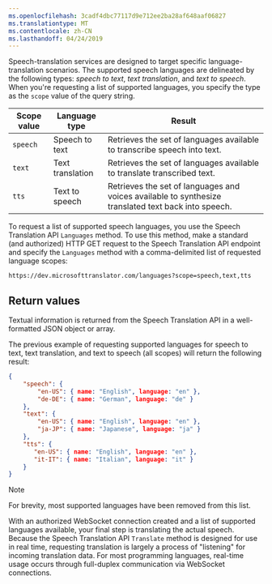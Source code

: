 ```yaml
---
ms.openlocfilehash: 3cadf4dbc77117d9e712ee2ba28af648aaf06827
ms.translationtype: MT
ms.contentlocale: zh-CN
ms.lasthandoff: 04/24/2019
---
```

Speech-translation services are designed to target specific language-translation scenarios. The supported speech languages are delineated by the following types: *speech to text*, *text translation*, and *text to speech*. When you're requesting a list of supported languages, you specify the type as the `scope` value of the query string.

| Scope value | Language type | Result |
|---------|---------|---------|
| `speech` | Speech to text | Retrieves the set of languages available to transcribe speech into text. |
| `text` | Text translation | Retrieves the set of languages available to translate transcribed text. |
| `tts` | Text to speech | Retrieves the set of languages and voices available to synthesize translated text back into speech. |

To request a list of supported speech languages, you use the Speech Translation API `Languages` method. To use this method, make a standard (and authorized) HTTP GET request to the Speech Translation API endpoint and specify the `Languages` method with a comma-delimited list of requested language scopes:

```text
https://dev.microsofttranslator.com/languages?scope=speech,text,tts
```

## <a name="return-values"></a>Return values

Textual information is returned from the Speech Translation API in a well-formatted JSON object or array.

The previous example of requesting supported languages for speech to text, text translation, and text to speech (all scopes) will return the following result:

```json
{
    "speech": {
        "en-US": { name: "English", language: "en" },
        "de-DE": { name: "German", language: "de" }
    },
    "text": {
        "en-US": { name: "English", language: "en" },
        "ja-JP": { name: "Japanese", language: "ja" }
    },
    "tts": {
       "en-US": { name: "English", language: "en" },
       "it-IT": { name: "Italian", language: "it" }
    }
}
```

> [!NOTE]
> For brevity, most supported languages have been removed from this list.

With an authorized WebSocket connection created and a list of supported languages available, your final step is translating the actual speech. Because the Speech Translation API `Translate` method is designed for use in real time, requesting translation is largely a process of "listening" for incoming translation data. For most programming languages, real-time usage occurs through full-duplex communication via WebSocket connections.
